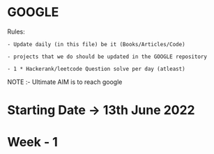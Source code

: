 # GOOGLE


Rules:


    - Update daily (in this file) be it (Books/Articles/Code)
    
    - projects that we do should be updated in the GOOGLE repository
    
    - 1 * Hackerank/leetcode Question solve per day (atleast)
    
    
NOTE :- Ultimate AIM is to reach google

# Starting Date -> 13th June 2022

 # Week -  1


